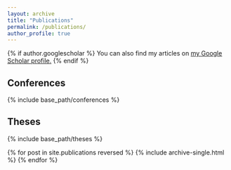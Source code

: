 ```yaml
---
layout: archive
title: "Publications"
permalink: /publications/
author_profile: true
---
```


{% if author.googlescholar %}
  You can also find my articles on <u><a href="{{author.googlescholar}}">my Google Scholar profile</a>.</u>
{% endif %}

## Conferences

{% include base_path/conferences %}

## Theses

{% include base_path/theses %}

{% for post in site.publications reversed %}
  {% include archive-single.html %}
{% endfor %}
